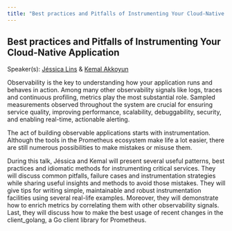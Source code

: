 ```yaml
---
title: "Best practices and Pitfalls of Instrumenting Your Cloud-Native Application"
---
```


## Best practices and Pitfalls of Instrumenting Your Cloud-Native Application

Speaker(s): [Jéssica Lins](../../speakers/jéssica-lins) & [Kemal Akkoyun](../../speakers/kemal-akkoyun)

Observability is the key to understanding how your application runs and behaves in action. Among many other observability signals like logs, traces and continuous profiling, metrics play the most substantial role. Sampled measurements observed throughout the system are crucial for ensuring service quality, improving performance, scalability, debuggability, security, and enabling real-time, actionable alerting. 

The act of building observable applications starts with instrumentation. Although the tools in the Prometheus ecosystem make life a lot easier, there are still numerous possibilities to make mistakes or misuse them.

During this talk, Jéssica and Kemal will present several useful patterns, best practices and idiomatic methods for instrumenting critical services. They will discuss common pitfalls, failure cases and instrumentation strategies while sharing useful insights and methods to avoid those mistakes. They will give tips for writing simple, maintainable and robust instrumentation facilities using several real-life examples. Moreover, they will demonstrate how to enrich metrics by correlating them with other observability signals. Last, they will discuss how to make the best usage of recent changes in the client_golang, a Go client library for Prometheus.

